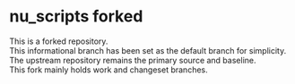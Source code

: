 # nu_scripts forked

This is a forked repository.  
This informational branch has been set as the default branch for simplicity.  
The upstream repository remains the primary source and baseline.  
This fork mainly holds work and changeset branches.
